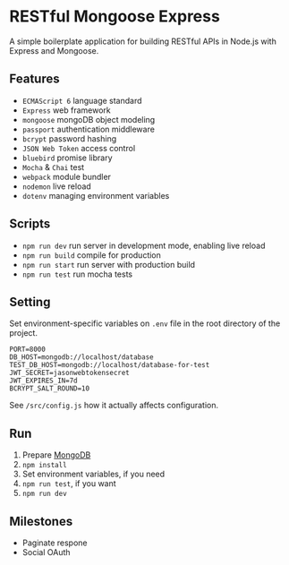 # RESTful Mongoose Express

A simple boilerplate application for building RESTful APIs in Node.js with Express and Mongoose.

## Features

- `ECMAScript 6` language standard
- `Express` web framework
- `mongoose` mongoDB object modeling
- `passport` authentication middleware
- `bcrypt` password hashing
- `JSON Web Token` access control
- `bluebird` promise library
- `Mocha` & `Chai` test
- `webpack` module bundler
- `nodemon` live reload
- `dotenv` managing environment variables

## Scripts

- `npm run dev` run server in development mode, enabling live reload
- `npm run build` compile for production
- `npm run start` run server with production build
- `npm run test` run mocha tests

## Setting

Set environment-specific variables on `.env` file in the root directory of the project.
```
PORT=8000
DB_HOST=mongodb://localhost/database
TEST_DB_HOST=mongodb://localhost/database-for-test
JWT_SECRET=jasonwebtokensecret
JWT_EXPIRES_IN=7d
BCRYPT_SALT_ROUND=10
```
See `/src/config.js` how it actually affects configuration.

## Run

1. Prepare [MongoDB](https://www.mongodb.com/download-center)
1. `npm install`
1. Set environment variables, if you need
1. `npm run test`, if you want
1. `npm run dev`

## Milestones

- Paginate respone
- Social OAuth
